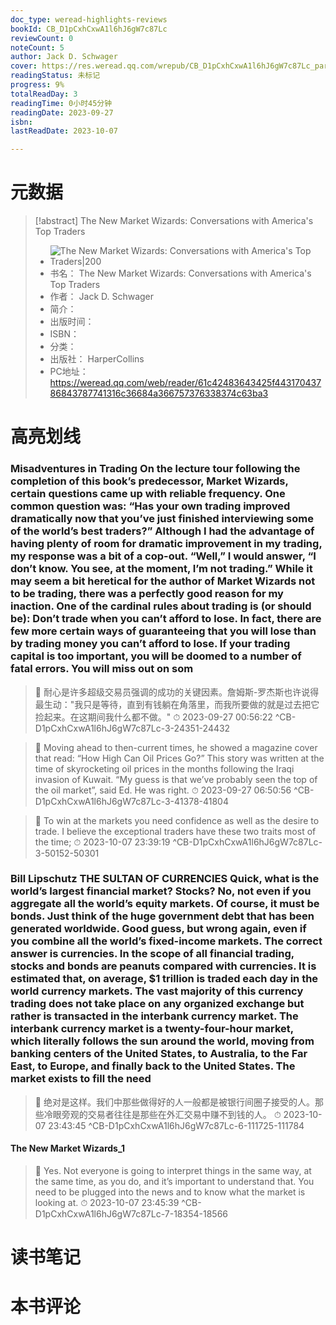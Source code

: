 ```yaml
---
doc_type: weread-highlights-reviews
bookId: CB_D1pCxhCxwA1l6hJ6gW7c87Lc
reviewCount: 0
noteCount: 5
author: Jack D. Schwager
cover: https://res.weread.qq.com/wrepub/CB_D1pCxhCxwA1l6hJ6gW7c87Lc_parsecover
readingStatus: 未标记
progress: 9%
totalReadDay: 3
readingTime: 0小时45分钟
readingDate: 2023-09-27
isbn: 
lastReadDate: 2023-10-07

---
```

# 元数据
> [!abstract] The New Market Wizards: Conversations with America's Top Traders
> - ![ The New Market Wizards: Conversations with America's Top Traders|200](https://res.weread.qq.com/wrepub/CB_D1pCxhCxwA1l6hJ6gW7c87Lc_parsecover)
> - 书名： The New Market Wizards: Conversations with America's Top Traders
> - 作者： Jack D. Schwager
> - 简介： 
> - 出版时间： 
> - ISBN： 
> - 分类： 
> - 出版社： HarperCollins
> - PC地址：https://weread.qq.com/web/reader/61c42483643425f44317043786843787741316c36684a366757376338374c63ba3

# 高亮划线

### Misadventures in Trading On the lecture tour following the completion of this book’s predecessor, Market Wizards, certain questions came up with reliable frequency. One common question was: “Has your own trading improved dramatically now that you’ve just finished interviewing some of the world’s best traders?” Although I had the advantage of having plenty of room for dramatic improvement in my trading, my response was a bit of a cop-out. “Well,” I would answer, “I don’t know. You see, at the moment, I’m not trading.” While it may seem a bit heretical for the author of Market Wizards not to be trading, there was a perfectly good reason for my inaction. One of the cardinal rules about trading is (or should be): Don’t trade when you can’t afford to lose. In fact, there are few more certain ways of guaranteeing that you will lose than by trading money you can’t afford to lose. If your trading capital is too important, you will be doomed to a number of fatal errors. You will miss out on som

> 📌 耐心是许多超级交易员强调的成功的关键因素。詹姆斯-罗杰斯也许说得最生动："我只是等待，直到有钱躺在角落里，而我所要做的就是过去把它捡起来。在这期间我什么都不做。" 
> ⏱ 2023-09-27 00:56:22 ^CB-D1pCxhCxwA1l6hJ6gW7c87Lc-3-24351-24432

> 📌 Moving ahead to then-current times, he showed a magazine cover that read: “How High Can Oil Prices Go?” This story was written at the time of skyrocketing oil prices in the months following the Iraqi invasion of Kuwait. “My guess is that we’ve probably seen the top of the oil market”, said Ed. He was right. 
> ⏱ 2023-09-27 06:50:56 ^CB-D1pCxhCxwA1l6hJ6gW7c87Lc-3-41378-41804

> 📌 To win at the markets you need confidence as well as the desire to trade. I believe the exceptional traders have these two traits most of the time; 
> ⏱ 2023-10-07 23:39:19 ^CB-D1pCxhCxwA1l6hJ6gW7c87Lc-3-50152-50301

### Bill Lipschutz THE SULTAN OF CURRENCIES Quick, what is the world’s largest financial market? Stocks? No, not even if you aggregate all the world’s equity markets. Of course, it must be bonds. Just think of the huge government debt that has been generated worldwide. Good guess, but wrong again, even if you combine all the world’s fixed-income markets. The correct answer is currencies. In the scope of all financial trading, stocks and bonds are peanuts compared with currencies. It is estimated that, on average, $1 trillion is traded each day in the world currency markets. The vast majority of this currency trading does not take place on any organized exchange but rather is transacted in the interbank currency market. The interbank currency market is a twenty-four-hour market, which literally follows the sun around the world, moving from banking centers of the United States, to Australia, to the Far East, to Europe, and finally back to the United States. The market exists to fill the need

> 📌 绝对是这样。我们中那些做得好的人一般都是被银行间圈子接受的人。那些冷眼旁观的交易者往往是那些在外汇交易中赚不到钱的人。 
> ⏱ 2023-10-07 23:43:45 ^CB-D1pCxhCxwA1l6hJ6gW7c87Lc-6-111725-111784

#### The New Market Wizards_1

> 📌 Yes. Not everyone is going to interpret things in the same way, at the same time, as you do, and it’s important to understand that. You need to be plugged into the news and to know what the market is looking at. 
> ⏱ 2023-10-07 23:45:39 ^CB-D1pCxhCxwA1l6hJ6gW7c87Lc-7-18354-18566

# 读书笔记

# 本书评论

